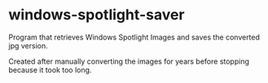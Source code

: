 # windows-spotlight-saver

Program that retrieves Windows Spotlight Images and saves the converted jpg version.

Created after manually converting the images for years before stopping because it took too long.
